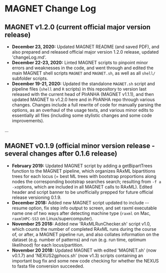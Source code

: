 # MAGNET Change Log

## MAGNET v1.2.0 (current official major version release)

-   **December 23, 2020:** Updated MAGNET README (and saved PDF), and also prepared and released official major version 1.2.0 release, updated 'changeLog.md'.
-   **December 22-23, 2020:** Linted MAGNET scripts to pinpoint minor errors and weaknesses in the code, and went through and edited the main MAGNET shell scripts `MAGNET` and `MAGNET.sh`, as well as all `shell/` subfolder scripts.
-   **December 19-21, 2020:** Updated the standalone `MAGNET.sh` script and pipeline files (`shell` and `R` scripts) in this repository to version last released with the current head of PIrANHA (MAGNET v1.1.1), and then updated MAGNET to v1.2.0 here and in PIrANHA repo through various changes. Changes include a full rewrite of code for manually parsing the options, as an overhaul of the usage texts, and various minor edits to essentially all files (including some stylistic changes and some code improvements).

...

## MAGNET v0.1.9 (official minor version release - several changes after 0.1.6 release)

-   **February 2019:** Updated MAGNET script by adding a getBipartTrees function to the MAGNET pipeline, which organizes RAxML bipartitions trees for each locus (= best ML trees with bootstrap proportions along nodes the corresponding bootstrap searches search; resulting from ```-f a -x```options, which are included in all MAGNET calls to RAxML). Edited header and script banner to be unofficially prepped for future official release versioning 0.1.9.
-   **December 2018:** Added new MAGNET script updated to include --resume option, fix step info output to screen, and set raxml executable name one of two ways after detecting machine type (```raxml``` on Mac, ```raxmlHPC-SS3``` on Linux/supercomputer).
-   **November 25 2018:** Added new 'RAxMLRunChecker.sh' script v1.0, which counts the number of completed RAxML runs during the course of, or after, a MAGNET pipeline run, and also collates information on the dataset (e.g. number of patterns) and run (e.g. run time, optimum likelihood) for each locus/partition.
-   **November 20 2018:** Updated MAGNET with edited 'MAGNET.sh' (now v0.1.7) and 'NEXUS2gphocs.sh' (now v1.3) scripts containing an important bug fix and some new code checking for whether the NEXUS to fasta file conversion succeeded.
